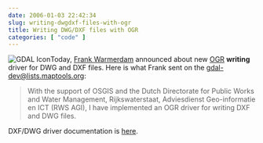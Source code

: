 ```yaml
---
date: 2006-01-03 22:42:34
slug: writing-dwgdxf-files-with-ogr
title: Writing DWG/DXF files with OGR
categories: [ "code" ]
---
```


![GDAL Icon](http://www.gdal.org/gdalicon.png)Today, [Frank Warmerdam](http://ww.gdal.org) announced about new [OGR](http://www.gdal.org/ogr/) **writing** driver for DWG and DXF files. Here is what Frank sent on the [gdal-dev@lists.maptools.org](http://lists.maptools.org/mailman/listinfo/gdal-dev/):





> With the support of OSGIS and the Dutch Directorate for Public
Works and Water Management, Rijkswaterstaat, Adviesdienst
Geo-informatie en ICT (RWS AGI), I have implemented an
OGR driver for writing DXF and DWG files.





DXF/DWG driver documentation is [here](http://www.gdal.org/ogr/drv_dxfdwg.html).
